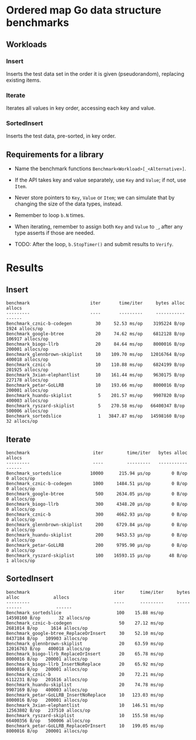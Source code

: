 # Ordered map Go data structure benchmarks

## Workloads

### Insert

Inserts the test data set in the order it is given (pseudorandom),
replacing existing items.

### Iterate

Iterates all values in key order, accessing each key and value.

### SortedInsert

Inserts the test data, pre-sorted, in key order.


## Requirements for a library

  - Name the benchmark functions
    `Benchmark<Workload>[_<Alternative>]`.

  - If the API takes key and value separately, use `Key` and `Value`;
    if not, use `Item`.

  - Never store pointers to `Key`, `Value` or `Item`; we can simulate
	that by changing the size of the data types, instead.

  - Remember to loop `b.N` times.

  - When iterating, remember to assign both `Key` and `Value` to `_`,
	after any type asserts if those are needed.

  - TODO: After the loop, `b.StopTimer()` and submit results to `Verify`.

# Results

## Insert
```
benchmark                       iter       time/iter     bytes alloc             allocs
---------                       ----       ---------     -----------             ------
Benchmark_cznic-b-codegen         30     52.53 ms/op    3195224 B/op     1924 allocs/op
Benchmark_google-btree            20     74.62 ms/op    6812128 B/op   106917 allocs/op
Benchmark_biogo-llrb              20     84.64 ms/op    8000016 B/op   200001 allocs/op
Benchmark_glennbrown-skiplist     10    109.70 ms/op   12016764 B/op   400018 allocs/op
Benchmark_cznic-b                 10    110.88 ms/op    6824199 B/op   201925 allocs/op
Benchmark_3xian-elephantlist      10    161.44 ms/op    9630175 B/op   227178 allocs/op
Benchmark_petar-GoLLRB            10    193.66 ms/op    8000016 B/op   200001 allocs/op
Benchmark_huandu-skiplist          5    201.57 ms/op    9907820 B/op   400003 allocs/op
Benchmark_ryszard-skiplist         5    270.58 ms/op   66400347 B/op   500006 allocs/op
Benchmark_sortedslice              1   3847.87 ms/op   14598160 B/op       32 allocs/op
```

## Iterate
```
benchmark                        iter         time/iter   bytes alloc        allocs
---------                        ----         ---------   -----------        ------
Benchmark_sortedslice           10000      215.94 μs/op        0 B/op   0 allocs/op
Benchmark_cznic-b-codegen        1000     1484.51 μs/op        0 B/op   0 allocs/op
Benchmark_google-btree            500     2634.05 μs/op        0 B/op   0 allocs/op
Benchmark_biogo-llrb              300     4348.20 μs/op        0 B/op   0 allocs/op
Benchmark_cznic-b                 300     4662.93 μs/op        0 B/op   0 allocs/op
Benchmark_glennbrown-skiplist     200     6729.84 μs/op        0 B/op   0 allocs/op
Benchmark_huandu-skiplist         200     9453.53 μs/op        0 B/op   0 allocs/op
Benchmark_petar-GoLLRB            200     9795.90 μs/op        0 B/op   0 allocs/op
Benchmark_ryszard-skiplist        100    16593.15 μs/op       48 B/op   1 allocs/op
```

## SortedInsert
```
benchmark                                iter      time/iter     bytes alloc             allocs
---------                                ----      ---------     -----------             ------
Benchmark_sortedslice                     100    15.88 ms/op   14598160 B/op       32 allocs/op
Benchmark_cznic-b-codegen                  50    27.12 ms/op    2681014 B/op     1614 allocs/op
Benchmark_google-btree_ReplaceOrInsert     30    52.10 ms/op    8437184 B/op   109903 allocs/op
Benchmark_glennbrown-skiplist              20    63.59 ms/op   12016763 B/op   400018 allocs/op
Benchmark_biogo-llrb_ReplaceOrInsert       20    65.78 ms/op    8000016 B/op   200001 allocs/op
Benchmark_biogo-llrb_InsertNoReplace       20    65.92 ms/op    8000016 B/op   200001 allocs/op
Benchmark_cznic-b                          20    72.21 ms/op    6112231 B/op   201616 allocs/op
Benchmark_huandu-skiplist                  20    74.78 ms/op    9907169 B/op   400003 allocs/op
Benchmark_petar-GoLLRB_InsertNoReplace     10   123.03 ms/op    8000016 B/op   200001 allocs/op
Benchmark_3xian-elephantlist               10   146.51 ms/op   12563802 B/op   237510 allocs/op
Benchmark_ryszard-skiplist                 10   155.58 ms/op   66400356 B/op   500006 allocs/op
Benchmark_petar-GoLLRB_ReplaceOrInsert     10   199.05 ms/op    8000016 B/op   200001 allocs/op
```
